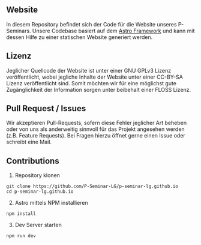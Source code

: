## Website

In diesem Repository befindet sich der Code für die Website unseres P-Seminars. Unsere Codebase basiert auf dem [Astro Framework](https://astro.build) und kann mit dessen Hilfe zu einer statischen Website generiert werden.

## Lizenz

Jeglicher Quellcode der Website ist unter einer GNU GPLv3 Lizenz veröffentlicht, wobei jegliche Inhalte der Website unter einer CC-BY-SA Lizenz veröffentlicht sind. Somit möchten wir für eine möglichst gute Zugänglichkeit der Information sorgen unter beibehalt einer FLOSS Lizenz.


## Pull Request / Issues

Wir akzeptieren Pull-Requests, sofern diese Fehler jeglicher Art beheben oder von uns als anderweitig sinnvoll für das Projekt angesehen werden (z.B. Feature Requests). Bei Fragen hierzu öffnet gerne einen Issue oder schreibt eine Mail.


## Contributions

1. Repository klonen

```
git clone https://github.com/P-Seminar-LG/p-seminar-lg.github.io
cd p-seminar-lg.github.io
```

2. Astro mittels NPM installieren

```
npm install
```

3. Dev Server starten
```
npm run dev
```